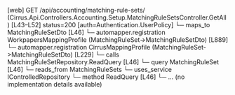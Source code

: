 [web] GET /api/accounting/matching-rule-sets/  (Cirrus.Api.Controllers.Accounting.Setup.MatchingRuleSetsController.GetAll)  [L43–L52] status=200 [auth=Authentication.UserPolicy]
  └─ maps_to MatchingRuleSetDto [L46]
    └─ automapper.registration WorkpapersMappingProfile (MatchingRuleSet->MatchingRuleSetDto) [L889]
    └─ automapper.registration CirrusMappingProfile (MatchingRuleSet->MatchingRuleSetDto) [L229]
  └─ calls MatchingRuleSetRepository.ReadQuery [L46]
  └─ query MatchingRuleSet [L46]
    └─ reads_from MatchingRuleSets
  └─ uses_service IControlledRepository<MatchingRuleSet>
    └─ method ReadQuery [L46]
      └─ ... (no implementation details available)

